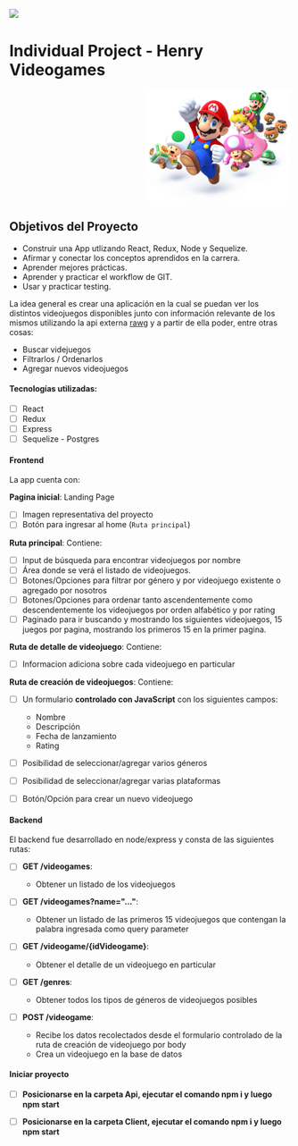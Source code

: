 <p align='left'>
    <img src='https://static.wixstatic.com/media/85087f_0d84cbeaeb824fca8f7ff18d7c9eaafd~mv2.png/v1/fill/w_160,h_30,al_c,q_85,usm_0.66_1.00_0.01/Logo_completo_Color_1PNG.webp' </img>
</p>

# Individual Project - Henry Videogames

<p align="right">
  <img height="200" src="./videogame.png" />
</p>

## Objetivos del Proyecto

- Construir una App utlizando React, Redux, Node y Sequelize.
- Afirmar y conectar los conceptos aprendidos en la carrera.
- Aprender mejores prácticas.
- Aprender y practicar el workflow de GIT.
- Usar y practicar testing.


La idea general es crear una aplicación en la cual se puedan ver los distintos videojuegos disponibles junto con información relevante de los mismos utilizando la api externa [rawg](https://rawg.io/apidocs) y a partir de ella poder, entre otras cosas:

  - Buscar videjuegos
  - Filtrarlos / Ordenarlos
  - Agregar nuevos videojuegos


#### Tecnologías utilizadas:
- [ ] React
- [ ] Redux
- [ ] Express
- [ ] Sequelize - Postgres

#### Frontend

La app cuenta con:

__Pagina inicial__: Landing Page
- [ ] Imagen representativa del proyecto
- [ ] Botón para ingresar al home (`Ruta principal`)

__Ruta principal__: Contiene:
- [ ] Input de búsqueda para encontrar videojuegos por nombre
- [ ] Área donde se verá el listado de videojuegos.
- [ ] Botones/Opciones para filtrar por género y por videojuego existente o agregado por nosotros
- [ ] Botones/Opciones para ordenar tanto ascendentemente como descendentemente los videojuegos por orden alfabético y por rating
- [ ] Paginado para ir buscando y mostrando los siguientes videojuegos, 15 juegos por pagina, mostrando los primeros 15 en la primer pagina.

__Ruta de detalle de videojuego__: Contiene:
- [ ] Informacion adiciona sobre cada videojuego en particular

__Ruta de creación de videojuegos__: Contiene:
- [ ] Un formulario __controlado con JavaScript__ con los siguientes campos:
  - Nombre
  - Descripción
  - Fecha de lanzamiento
  - Rating
- [ ] Posibilidad de seleccionar/agregar varios géneros
- [ ] Posibilidad de seleccionar/agregar varias plataformas
- [ ] Botón/Opción para crear un nuevo videojuego



#### Backend

El backend fue desarrollado en node/express y consta de las siguientes rutas:



- [ ] __GET /videogames__:
  - Obtener un listado de los videojuegos
  
- [ ] __GET /videogames?name="..."__:
  - Obtener un listado de las primeros 15 videojuegos que contengan la palabra ingresada como query parameter
 
- [ ] __GET /videogame/{idVideogame}__:
  - Obtener el detalle de un videojuego en particular
  
- [ ] __GET /genres__:
  - Obtener todos los tipos de géneros de videojuegos posibles
 
- [ ] __POST /videogame__:
  - Recibe los datos recolectados desde el formulario controlado de la ruta de creación de videojuego por body
  - Crea un videojuego en la base de datos


#### Iniciar proyecto

- [ ] __Posicionarse en la carpeta Api, ejecutar el comando npm i y luego npm start__
- [ ] __Posicionarse en la carpeta Client, ejecutar el comando npm i y luego npm start__

